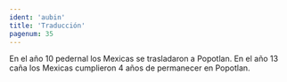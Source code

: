 ```yaml
---
ident: 'aubin'
title: 'Traducción'
pagenum: 35
---
```

En el año 10 pedernal los Mexicas se trasladaron a Popotlan.
En el año 13 caña los Mexicas cumplieron 4 años de permanecer en Popotlan.
